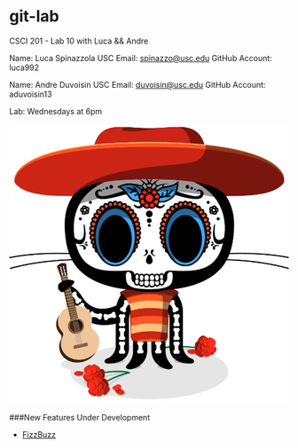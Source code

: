 git-lab
=======

CSCI 201 - Lab 10 with Luca &amp;&amp; Andre

Name: Luca Spinazzola
USC Email: spinazzo@usc.edu
GitHub Account: luca992

Name: Andre Duvoisin
USC Email: duvoisin@usc.edu
GitHub Account: aduvoisin13

Lab: Wednesdays at 6pm

![alt text](octocat-de-los-muertos.jpg "OCTOCAT")

###New Features Under Development
  + [FizzBuzz](http://www.codinghorror.com/blog/2007/02/why-cant-programmers-program.html)